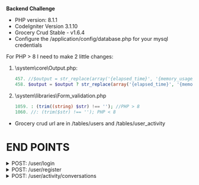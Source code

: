 **Backend Challenge**

- PHP version: 8.1.1 <br />
- CodeIgniter Version 3.1.10 <br />
- Grocery Crud Stable - v1.6.4 <br />
- Configure the /application/config/database.php for your mysql credentials

For PHP > 8 I need to make 2 little changes:

1. \system\core\Output.php:
	```php
	457. //$output = str_replace(array('{elapsed_time}', '{memory_usage}'), array($elapsed, $memory), $output); PHP < 8.0
	458. $output = $output ? str_replace(array('{elapsed_time}', '{memory_usage}'), array($elapsed, $memory), $output): ""; //PHP 8.1
	```
2. \system\libraries\Form_validation.php	
	```php
	1059. : (trim((string) $str) !== ''); //PHP > 8
	1060. //: (trim($str) !== ''); PHP < 8
	```
	
- Grocery crud url are in /tables/users and /tables/user_activity

# END POINTS

<details><summary>POST: /user/login</summary>
	
* **URL**

  _/user/login_

* **Method:**  

  | `POST` |
  
*  **URL Params**    

   **Required:**
 
   -`password=[string]` <br />
   -`email=[valid_email|exists]`   

* **Data Params**
	
	![image](https://user-images.githubusercontent.com/15652231/188943211-47c47c20-2213-4a2f-abf2-39e9e41457e8.png)	

* **Success Response:**  

  * **Code:** 200 <br />
    **Content:** `{
    			"uid": 103,
    			"message": "Successfully logged in."
		}`
 
* **Error Response:**

  * **Code:** 400 BAD REQUEST <br />
    **Content:** `{
    "errors": {
        "email": "The Email field must contain a unique value."
    }
}`

  OR

  * **Code:** 401 Unauthorized <br />
    **Content:** `{
    "errors": {
        "password": "The password for the user is invalid."
    }
}`

</details>

<details><summary>POST: /user/register</summary>
	
* **URL**

  _/user/register_

* **Method:**  

  | `POST` |
  
*  **URL Params**    

   **Required:**
 
   -`password=[string|min_lenght:3]` <br />
   -`email=[valid_email|is_unique]`   

* **Data Params**
	
	![image](https://user-images.githubusercontent.com/15652231/188943211-47c47c20-2213-4a2f-abf2-39e9e41457e8.png)	

* **Success Response:**  

  * **Code:** 201 <br />
    **Content:** `{
    "uid": 104,
    "message": "user created correctly."
}`
 
* **Error Response:**

  * **Code:** 400 BAD REQUEST <br />
    **Content:** `{
    "errors": {
        "password": "The Password field is required.",
        "email": "The Email field is required."
    }
}`

</details>

<details><summary>POST: /user/activity/conversations</summary>
	
* **URL**

  _/user/activity/conversations_

* **Method:**  

  | `POST` |
  
*  **URL Params**    

   **Required:**
 
   -`uid=[numeric]` <br />   

* **Data Params**
	
	![image](https://user-images.githubusercontent.com/15652231/188949142-d51e16ae-b395-4b61-bfad-800b7b55721d.png)


* **Success Response:**  

  * **Code:** 200 <br />
    **Content:** `{
    "code": 200,
    "payload": [
        {
            "id": 3,
            "messageFrom": "Qui ut cumque quaerat suscipit consequuntur. Similique quo vero quos iste eos sit eaque aut.",
            "value": "Libero nihil cum veniam quis. Id praesentium eos earum distinctio labore. Repudiandae sed veritatis et dolores perferendis repudiandae aut.",
            "timestamp": "1549069241"
        }
    ]
}`
 
* **Error Response:**

  * **Code:** 400 BAD REQUEST <br />
    **Content:** `{
    "code": 400,
    "errors": {
        "uid": "The uid field is required."
    }
}`
  

</details>
